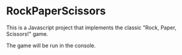 # RockPaperScissors
This is a Javascript project that implements the classic "Rock, Paper, Scissors!" game.

The game will be run in the console.
